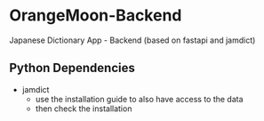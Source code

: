 # OrangeMoon-Backend
Japanese Dictionary App - Backend (based on fastapi and jamdict)


## Python Dependencies

* jamdict
  * use the installation guide to also have access to the data
  * then check the installation

  